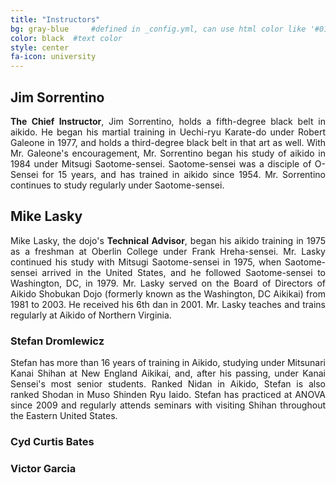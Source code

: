 ```yaml
---
title: "Instructors"
bg: gray-blue     #defined in _config.yml, can use html color like '#010101'
color: black  #text color
style: center
fa-icon: university
---
```

<div class="container">
    <div class="row">
        <div class="col-md-4">
            <h2>Jim Sorrentino</h2>
            <p style="text-align:justify"><strong>The Chief Instructor</strong>, Jim Sorrentino, holds a fifth-degree black belt in aikido. 
            He began his martial training in Uechi-ryu Karate-do under Robert Galeone in 1977, 
            and holds a third-degree black belt in that art as well. 
            With Mr. Galeone's encouragement, Mr. Sorrentino began his study of aikido in 1984 under Mitsugi Saotome-sensei. 
            Saotome-sensei was a disciple of O-Sensei for 15 years, and has trained in aikido since 1954. 
            Mr. Sorrentino continues to study regularly under Saotome-sensei.</p>
        </div>
        <div class="col-md-4">
            <h2>Mike Lasky</h2>
            <p style="text-align:justify">Mike Lasky, the dojo's <strong>Technical Advisor</strong>, began his aikido training in 1975
             as a freshman at Oberlin College under Frank Hreha-sensei. Mr. Lasky continued his study with Mitsugi 
             Saotome-sensei in 1975, when Saotome-sensei arrived in the United States, and he followed Saotome-sensei
              to Washington, DC, in 1979. Mr. Lasky served on the Board of Directors of Aikido Shobukan Dojo (formerly
               known as the Washington, DC Aikikai) from 1981 to 2003. He received his 6th dan in 2001. Mr. Lasky 
               teaches and trains regularly at Aikido of Northern Virginia.</p>
        </div>
        <div class="col-md-4">
            <h3>Stefan Dromlewicz</h3>
            <p style="text-align:justify">
            Stefan has more than 16 years of training in Aikido, studying under Mitsunari Kanai Shihan at 
            New England Aikikai, and, after his passing, under Kanai Sensei's most senior students. 
            Ranked Nidan in Aikido, Stefan is also ranked Shodan in Muso Shinden Ryu Iaido. 
            Stefan has practiced at ANOVA since 2009 and regularly attends seminars with visiting 
            Shihan throughout the Eastern United States.
            </p>
        </div>
        <div class="col-md-4">
            <h3>Cyd Curtis Bates</h3>
        </div>
        <div class="col-md-4">
            <h3>Victor Garcia</h3>
        </div>
    </div>
</div>
